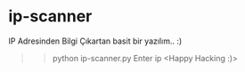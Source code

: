 # ip-scanner
IP Adresinden Bilgi Çıkartan basit bir yazılım.. :)
>> python ip-scanner.py
>> Enter ip
                  <Happy Hacking :)>
